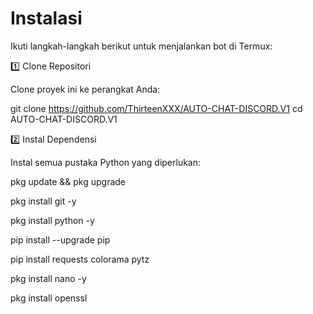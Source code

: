 # Instalasi

Ikuti langkah-langkah berikut untuk menjalankan bot di Termux:

1️⃣ Clone Repositori

Clone proyek ini ke perangkat Anda:

git clone https://github.com/ThirteenXXX/AUTO-CHAT-DISCORD.V1
cd AUTO-CHAT-DISCORD.V1

2️⃣ Instal Dependensi

Instal semua pustaka Python yang diperlukan:

pkg update && pkg upgrade

pkg install git -y

pkg install python -y

pip install --upgrade pip

pip install requests colorama pytz

pkg install nano -y

pkg install openssl

